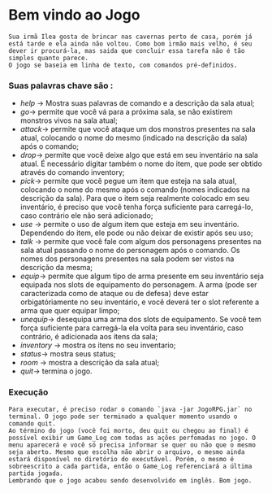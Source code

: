 # Bem vindo ao Jogo
	Sua irmã Ilea gosta de brincar nas cavernas perto de casa, porém já está tarde e ela ainda não voltou. Como bom irmão mais velho, é seu dever ir procurá-la, mas saida que concluir essa tarefa não é tão simples quanto parece.
	O jogo se baseia em linha de texto, com comandos pré-definidos.
### Suas palavras chave são :
* *help* -> Mostra suas palavras de comando e a descrição da sala atual;
* *go*-> permite que você vá para a próxima sala, se não existirem monstros vivos na sala atual;
* *attack*-> permite que você ataque um dos monstros presentes na sala atual, colocando o nome do mesmo (indicado na descrição da sala) após o comando;
* *drop*-> permite que você deixe algo que está em seu inventário na sala atual. É necessário digitar também o nome do item, que pode ser obtido através do comando inventory;
* *pick*-> permite que você pegue um item que esteja na sala atual, colocando o nome do mesmo após o comando (nomes indicados na descrição da sala). Para que o item seja realmente colocado em seu inventário, é preciso que você tenha força suficiente para carregá-lo, caso contrário ele não será adicionado;
* *use* -> permite o uso de algum item que esteja em seu inventário. Dependendo do item, ele pode ou não deixar de existir após seu uso;
* *talk* -> permite que você fale com algum dos personagens presentes na sala atual passando o nome do personagem após o comando. Os nomes dos personagens presentes na sala podem ser vistos na descrição da mesma;
* *equip*-> permite que algum tipo de arma presente em seu inventário seja equipada nos slots de equipamento do personagem. A arma (pode ser caracterizada como de ataque ou de defesa) deve estar orbigatóriamente no seu inventário, e você deverá ter o slot referente a arma que quer equipar limpo;
* *unequip*-> desequipa uma arma dos slots de equipamento. Se você tem força suficiente para carregá-la ela volta para seu inventário, caso contrário, é adicionada aos itens da sala;
* *inventory* -> mostra os itens no seu inventario;
* *status*-> mostra seus status;
* *room* -> mostra a descrição da sala atual;
* *quit*-> termina o jogo.
### Execução
	Para executar, é preciso rodar o comando `java -jar JogoRPG.jar` no terminal. O jogo pode ser terminado a qualquer momento usando o comando quit. 
	Ao término do jogo (você foi morto, deu quit ou chegou ao final) é possível exibir um Game_Log com todas as ações perfomadas no jogo. O menu aparecerá e você só precisa informar se quer ou não que o mesmo seja aberto. Mesmo que escolha não abrir o arquivo, o mesmo ainda estará disponível no diretório do executável. Porém, o mesmo é sobreescrito a cada partida, então o Game_Log referenciará a última partida jogada. 
	Lembrando que o jogo acabou sendo desenvolvido em inglês. Bom jogo.

